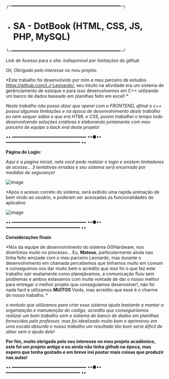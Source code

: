 ╭─━━━━━━━━━━━━━━━━━━━━━━━━━━━━━━━━━━━━━━━━━─╮
- # SA - DotBook (HTML, CSS, JS, PHP, MySQL)
╰─━━━━━━━━━━━━━━━━━━━━━━━━━━━━━━━━━━━━━━━━━─╯

Link de Acesso para o site: *indisponivel por limitações do github*

*Oii, Obrigado pelo interesse no meu projeto.*

*Este trabalho foi desenvolvido por mim e meu parceiro de estudos https://github.com/LJ-Leonardo/, seu intuito na atividade era um sistema de gerênciamento de estoque e para isso desenvolvemos em C++ utilizando um banco de dados baseado em planilhas feito em excel! *

*Neste trabalho não posso dizer que operei com o FRONTEND, afinal o c++ possui algumas limitações e na época de desenvolvimento deste trabalho eu nem sequer sabia o que era HTML e CSS, porem trabalhei o tempo todo desenvolvendo soluções criativas e elaborando juntamente com meu parceiro de equipe o back end deste projeto!*

•• ━━━━━━━━━━━━━━━━━━━━━━━━━━━━ ••●•• ━━━━━━━━━━━━━━━━━━━━━━━━━━━━ ••


**Página de Login:**

*Aqui é a pagina inicial, nela você pode realizar o login e existem limitadores de acesso... 3 tentativas erradas e seu sistema será encerrado por medidas de segurança!* 


![image](https://user-images.githubusercontent.com/109548196/198163272-53708eb2-5d6f-493a-a67d-477965ecc565.png)


*Após o acesso correto do sistema, será exibido uma rapida animação de bem vindo ao usuário, e poderam ser acessadas as funcionalidades do aplicativo


![image](https://user-images.githubusercontent.com/109548196/198163422-2d266b0a-b5c3-4383-bc7f-2a98fd76c7c8.png)

•• ━━━━━━━━━━━━━━━━━━━━━━━━━━━━ ••●•• ━━━━━━━━━━━━━━━━━━━━━━━━━━━━ ••













**Considerações finais**

*Nós da equipe de desenvolvimento do sistema GGHardware, nos divertimos muito no processo... Eu, **Mateus**, particularmente ainda nao tinha feito amizade com o meu parceiro Leonardo, mas durante o desenvolvimento em chamada percebemos que tinhamos muito em comum e conseguimos nos dar muito bem e acredito que isso foi o que fez este trabalho sair exatamente como planejávamos, a comunicação fluiu sem problemas e ambos estavamos com muita vontade de dar o nosso melhor para entregar o melhor projeto que conseguiamos desenvolver!, não foi nada facil e utilizamos **MUITOS** Voids, mas acredito que esse é o charme do nosso trabalho. *

*o metodo que utilizamos para criar esse sistema ajuda bastante a manter a organização e manutenção do código, acredito que conseguiriamos realizar um bom trabalho sem o sistema de banco de dados em planilhas fornecidos pelo professor, mas foi idealizado muito bem e aprimorou em uma escala absurda o nosso trabalho um resultado tão bom seria dificil de obter sem a ajuda dele!*


**Por fim, muito obrigado pelo seu interesse no meu projeto acadêmico, este foi um projeto antigo e eu ainda não tinha github na época, mas espero que tenha gostado e em breve irei postar mais coisas que produzir nas aulas!**

•• ━━━━━━━━━━━━━━━━━━━━━━━━━━━━ ••●•• ━━━━━━━━━━━━━━━━━━━━━━━━━━━━ ••
